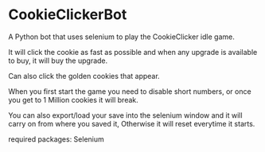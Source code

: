 # CookieClickerBot
A Python bot that uses selenium to play the CookieClicker idle game.

It will click the cookie as fast as possible and when any upgrade is available to buy, it will buy the upgrade. 

Can also click the golden cookies that appear.

When you first start the game you need to disable short numbers, or once you get to 1 Million cookies it will break.

You can also export/load your save into the selenium window and it will carry on from where you saved it, Otherwise it will reset everytime it starts.

required packages: 
  Selenium
